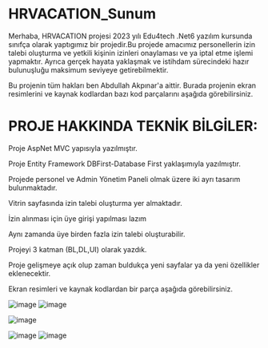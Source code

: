 # HRVACATION_Sunum
Merhaba, HRVACATION  projesi 2023 yılı Edu4tech .Net6 yazılım kursunda sınıfça olarak yaptıgımız bir projedir.Bu projede amacımız personellerin izin talebi oluşturma ve yetkili kişinin izinleri onaylaması ve ya iptal etme işlemi yapmaktır. 
Ayrıca gerçek hayata yaklaşmak ve istihdam sürecindeki hazır bulunuşluğu maksimum seviyeye getirebilmektir.

Bu projenin tüm hakları ben Abdullah Akpınar'a aittir. Burada projenin ekran resimlerini ve kaynak kodlardan bazı kod parçalarını aşağıda görebilirsiniz.

# PROJE HAKKINDA TEKNİK BİLGİLER:

Proje AspNet MVC yapısıyla yazılmıştır.

Proje Entity Framework DBFirst-Database First yaklaşımıyla yazılmıştır.

Projede personel ve Admin Yönetim Paneli olmak üzere iki ayrı tasarım bulunmaktadır.

Vitrin sayfasında izin talebi oluşturma yer almaktadır.

İzin alınması için üye girişi yapılması lazım

Aynı zamanda üye birden fazla izin talebi oluşturabilir.

Projeyi 3 katman (BL,DL,UI) olarak yazdık.

Proje gelişmeye açık olup zaman buldukça yeni sayfalar ya da yeni özellikler eklenecektir.

Ekran resimleri ve kaynak kodlardan bir parça aşağıda görebilirsiniz.

![image](https://github.com/Abdullahakp/HRVACAT-ON_Sunum/assets/65625793/10bb95be-360e-4e6b-a852-dbdbeafa0869)
![image](https://github.com/Abdullahakp/HRVACAT-ON_Sunum/assets/65625793/5147f271-61ac-4e21-a37f-e41a310470cf)

![image](https://github.com/Abdullahakp/HRVACAT-ON_Sunum/assets/65625793/8c84b07a-52d9-40b2-b075-3c8f4b1e4a5e)

![image](https://github.com/Abdullahakp/HRVACAT-ON_Sunum/assets/65625793/a02a300c-d1b6-4d41-b993-5d572c65b894)
![image](https://github.com/Abdullahakp/HRVACAT-ON_Sunum/assets/65625793/a2168348-dab8-457f-adf4-dfa0affcb815)
